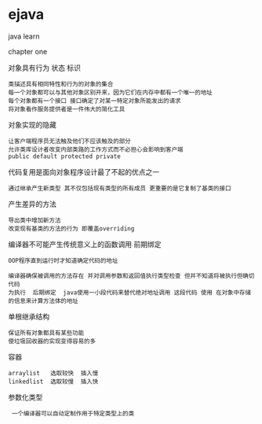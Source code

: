 # ejava
java learn

chapter one

对象具有行为 状态 标识

    类描述具有相同特性和行为的对象的集合
    每一个对象都可以与其他对象区别开来，因为它们在内存中都有一个唯一的地址
    每个对象都有一个接口 接口确定了对某一特定对象所能发出的请求
    将对象看作服务提供者是一件伟大的简化工具

对象实现的隐藏

    让客户端程序员无法触及他们不应该触及的部分
    允许类库设计者改变内部类路的工作方式而不必担心会影响到客户端
    public default protected private

代码复用是面向对象程序设计最了不起的优点之一

    通过继承产生新类型 其不仅包括现有类型的所有成员 更重要的是它复制了基类的接口

产生差异的方法

    导出类中增加新方法
    改变现有基类的方法的行为 即覆盖overriding

编译器不可能产生传统意义上的函数调用  前期绑定

    OOP程序直到运行时才知道确定代码的地址

    编译器确保被调用的方法存在 并对调用参数和返回值执行类型检查 但并不知道将被执行但确切代码
    为执行  后期绑定  java使用一小段代码来替代绝对地址调用 这段代码 使用 在对象中存储的信息来计算方法体的地址

单根继承结构
      
    保证所有对象都具有某些功能
    使垃圾回收器的实现变得容易的多

容器
    
    arraylist   选取较快  插入慢
    linkedlist  选取较慢  插入快

参数化类型
     
     一个编译器可以自动定制作用于特定类型上的类